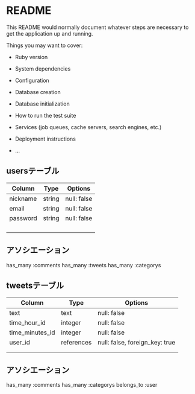 # README

This README would normally document whatever steps are necessary to get the
application up and running.

Things you may want to cover:

* Ruby version

* System dependencies

* Configuration

* Database creation

* Database initialization

* How to run the test suite

* Services (job queues, cache servers, search engines, etc.)

* Deployment instructions

* ...

 ## usersテーブル

| Column   | Type   | Options     | 
| -------- | ------ | ----------- | 
| nickname | string | null: false | 
| email    | string | null: false | 
| password | string | null: false | 
|          |        |             | 
|          |        |             | 
|          |        |             | 
|          |        |             | 

## アソシエーション
has_many :comments
has_many :tweets
has_many :categorys



## tweetsテーブル

| Column          | Type       | Options                        | 
| --------------- | ---------- | ------------------------------ | 
| text            | text       | null: false                    | 
| time_hour_id    | integer    | null: false                    | 
| time_minutes_id | integer    | null: false                    | 
| user_id         | references | null: false, foreign_key: true | 
|                 |            |                                | 
|                 |            |                                | 

## アソシエーション
has_many :comments
has_many :categorys
belongs_to :user
